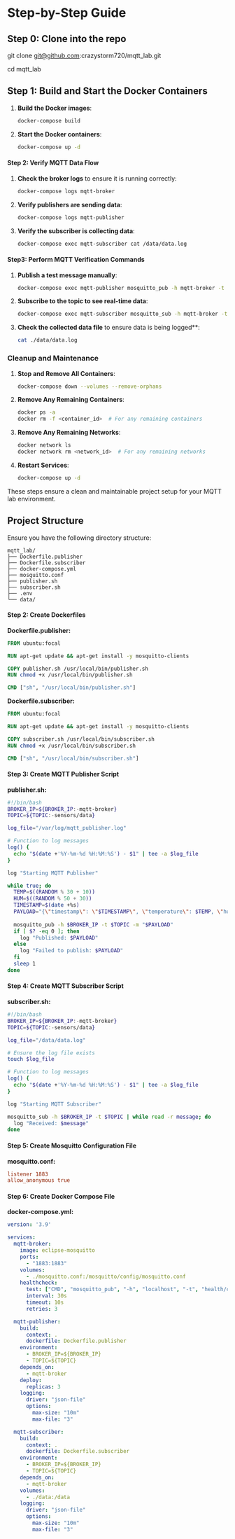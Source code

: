 # Step-by-Step Guide

## Step 0: Clone into the repo

git clone git@github.com:crazystorm720/mqtt_lab.git

cd mqtt_lab

## Step 1: Build and Start the Docker Containers

1. **Build the Docker images**:
    ```sh
    docker-compose build
    ```

2. **Start the Docker containers**:
    ```sh
    docker-compose up -d
    ```

#### Step 2: Verify MQTT Data Flow

1. **Check the broker logs** to ensure it is running correctly:
    ```sh
    docker-compose logs mqtt-broker
    ```

2. **Verify publishers are sending data**:
    ```sh
    docker-compose logs mqtt-publisher
    ```

3. **Verify the subscriber is collecting data**:
    ```sh
    docker-compose exec mqtt-subscriber cat /data/data.log
    ```

#### Step3: Perform MQTT Verification Commands

1. **Publish a test message manually**:
    ```sh
    docker-compose exec mqtt-publisher mosquitto_pub -h mqtt-broker -t "sensors/data" -m "test message"
    ```

2. **Subscribe to the topic to see real-time data**:
    ```sh
    docker-compose exec mqtt-subscriber mosquitto_sub -h mqtt-broker -t "sensors/data"
    ```

3. **Check the collected data file** to ensure data is being logged**:
    ```sh
    cat ./data/data.log
    ```

### Cleanup and Maintenance

1. **Stop and Remove All Containers**:
    ```sh
    docker-compose down --volumes --remove-orphans
    ```

2. **Remove Any Remaining Containers**:
    ```sh
    docker ps -a
    docker rm -f <container_id>  # For any remaining containers
    ```

3. **Remove Any Remaining Networks**:
    ```sh
    docker network ls
    docker network rm <network_id>  # For any remaining networks
    ```

4. **Restart Services**:
    ```sh
    docker-compose up -d
    ```

These steps ensure a clean and maintainable project setup for your MQTT lab environment.



## Project Structure

Ensure you have the following directory structure:

```
mqtt_lab/
├── Dockerfile.publisher
├── Dockerfile.subscriber
├── docker-compose.yml
├── mosquitto.conf
├── publisher.sh
├── subscriber.sh
├── .env
└── data/
```

#### Step 2: Create Dockerfiles

**Dockerfile.publisher:**
```Dockerfile
FROM ubuntu:focal

RUN apt-get update && apt-get install -y mosquitto-clients

COPY publisher.sh /usr/local/bin/publisher.sh
RUN chmod +x /usr/local/bin/publisher.sh

CMD ["sh", "/usr/local/bin/publisher.sh"]
```

**Dockerfile.subscriber:**
```Dockerfile
FROM ubuntu:focal

RUN apt-get update && apt-get install -y mosquitto-clients

COPY subscriber.sh /usr/local/bin/subscriber.sh
RUN chmod +x /usr/local/bin/subscriber.sh

CMD ["sh", "/usr/local/bin/subscriber.sh"]
```

#### Step 3: Create MQTT Publisher Script

**publisher.sh:**
```sh
#!/bin/bash
BROKER_IP=${BROKER_IP:-mqtt-broker}
TOPIC=${TOPIC:-sensors/data}

log_file="/var/log/mqtt_publisher.log"

# Function to log messages
log() {
  echo "$(date +'%Y-%m-%d %H:%M:%S') - $1" | tee -a $log_file
}

log "Starting MQTT Publisher"

while true; do
  TEMP=$((RANDOM % 30 + 10))
  HUM=$((RANDOM % 50 + 30))
  TIMESTAMP=$(date +%s)
  PAYLOAD="{\"timestamp\": \"$TIMESTAMP\", \"temperature\": $TEMP, \"humidity\": $HUM}"
  
  mosquitto_pub -h $BROKER_IP -t $TOPIC -m "$PAYLOAD"
  if [ $? -eq 0 ]; then
    log "Published: $PAYLOAD"
  else
    log "Failed to publish: $PAYLOAD"
  fi
  sleep 1
done
```

#### Step 4: Create MQTT Subscriber Script

**subscriber.sh:**
```sh
#!/bin/bash
BROKER_IP=${BROKER_IP:-mqtt-broker}
TOPIC=${TOPIC:-sensors/data}

log_file="/data/data.log"

# Ensure the log file exists
touch $log_file

# Function to log messages
log() {
  echo "$(date +'%Y-%m-%d %H:%M:%S') - $1" | tee -a $log_file
}

log "Starting MQTT Subscriber"

mosquitto_sub -h $BROKER_IP -t $TOPIC | while read -r message; do
  log "Received: $message"
done
```

#### Step 5: Create Mosquitto Configuration File

**mosquitto.conf:**
```conf
listener 1883
allow_anonymous true
```

#### Step 6: Create Docker Compose File

**docker-compose.yml:**
```yaml
version: '3.9'

services:
  mqtt-broker:
    image: eclipse-mosquitto
    ports:
      - "1883:1883"
    volumes:
      - ./mosquitto.conf:/mosquitto/config/mosquitto.conf
    healthcheck:
      test: ["CMD", "mosquitto_pub", "-h", "localhost", "-t", "health/check", "-m", "ping"]
      interval: 30s
      timeout: 10s
      retries: 3

  mqtt-publisher:
    build:
      context: .
      dockerfile: Dockerfile.publisher
    environment:
      - BROKER_IP=${BROKER_IP}
      - TOPIC=${TOPIC}
    depends_on:
      - mqtt-broker
    deploy:
      replicas: 3
    logging:
      driver: "json-file"
      options:
        max-size: "10m"
        max-file: "3"

  mqtt-subscriber:
    build:
      context: .
      dockerfile: Dockerfile.subscriber
    environment:
      - BROKER_IP=${BROKER_IP}
      - TOPIC=${TOPIC}
    depends_on:
      - mqtt-broker
    volumes:
      - ./data:/data
    logging:
      driver: "json-file"
      options:
        max-size: "10m"
        max-file: "3"
```
